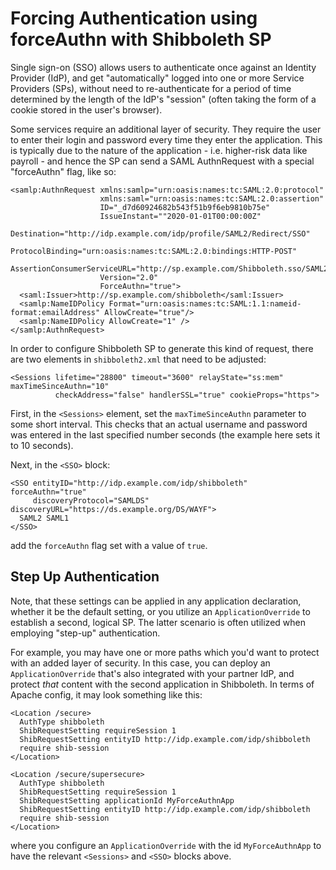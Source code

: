 # Forcing Authentication using forceAuthn with Shibboleth SP

Single sign-on (SSO) allows users to authenticate once against an Identity Provider (IdP), and get "automatically" logged into one or more Service Providers (SPs), without need to re-authenticate for a period of time determined by the length of the IdP's "session" (often taking the form of a cookie stored in the user's browser).

Some services require an additional layer of security. They require the user to enter their login and password every time they enter the application. This is typically due to the nature of the application - i.e. higher-risk data like payroll - and hence the SP can send a SAML AuthnRequest with a special "forceAuthn" flag, like so:

~~~~
<samlp:AuthnRequest xmlns:samlp="urn:oasis:names:tc:SAML:2.0:protocol"
                    xmlns:saml="urn:oasis:names:tc:SAML:2.0:assertion"
                    ID="_d7d60924682b543f51b9f6eb9810b75e"
                    IssueInstant=""2020-01-01T00:00:00Z"
                    Destination="http://idp.example.com/idp/profile/SAML2/Redirect/SSO"
                    ProtocolBinding="urn:oasis:names:tc:SAML:2.0:bindings:HTTP-POST"
                    AssertionConsumerServiceURL="http://sp.example.com/Shibboleth.sso/SAML2/POST"
                    Version="2.0"
                    ForceAuthn="true">
  <saml:Issuer>http://sp.example.com/shibboleth</saml:Issuer>
  <samlp:NameIDPolicy Format="urn:oasis:names:tc:SAML:1.1:nameid-format:emailAddress" AllowCreate="true"/>
  <samlp:NameIDPolicy AllowCreate="1" />
</samlp:AuthnRequest>
~~~~

In order to configure Shibboleth SP to generate this kind of request, there are two elements in `shibboleth2.xml` that need to be adjusted:

~~~~
<Sessions lifetime="28800" timeout="3600" relayState="ss:mem" maxTimeSinceAuthn="10"
          checkAddress="false" handlerSSL="true" cookieProps="https">
~~~~

First, in the `<Sessions>` element, set the `maxTimeSinceAuthn` parameter to some short interval. This checks that an actual username and password was entered in the last specified number seconds (the example here sets it to 10 seconds).

Next, in the `<SSO>` block:

~~~~
<SSO entityID="http://idp.example.com/idp/shibboleth" forceAuthn="true"
     discoveryProtocol="SAMLDS" discoveryURL="https://ds.example.org/DS/WAYF">
  SAML2 SAML1
</SSO>
~~~~

add the `forceAuthn` flag set with a value of `true`.

## Step Up Authentication

Note, that these settings can be applied in any application declaration, whether it be the default setting, or you utilize an `ApplicationOverride` to establish a second, logical SP. The latter scenario is often utilized when employing "step-up" authentication.

For example, you may have one or more paths which you'd want to protect with an added layer of security. In this case, you can deploy an `ApplicationOverride` that's also integrated with your partner IdP, and protect *that* content with the second application in Shibboleth. In terms of Apache config, it may look something like this:

~~~~
<Location /secure>
  AuthType shibboleth
  ShibRequestSetting requireSession 1
  ShibRequestSetting entityID http://idp.example.com/idp/shibboleth
  require shib-session
</Location>

<Location /secure/supersecure>
  AuthType shibboleth
  ShibRequestSetting requireSession 1
  ShibRequestSetting applicationId MyForceAuthnApp
  ShibRequestSetting entityID http://idp.example.com/idp/shibboleth
  require shib-session
</Location>
~~~~

where you configure an `ApplicationOverride` with the id `MyForceAuthnApp` to have the relevant `<Sessions>` and `<SSO>` blocks above.
